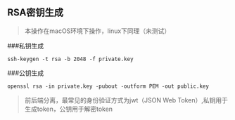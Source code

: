 RSA密钥生成
----------

>本操作在macOS环境下操作，linux下同理（未测试）


###私钥生成

	ssh-keygen -t rsa -b 2048 -f private.key
	

###公钥生成

	openssl rsa -in private.key -pubout -outform PEM -out public.key
	
	
	
>前后端分离，最常见的身份验证方式为jwt（JSON Web Token）,私钥用于生成token，公钥用于解密token
